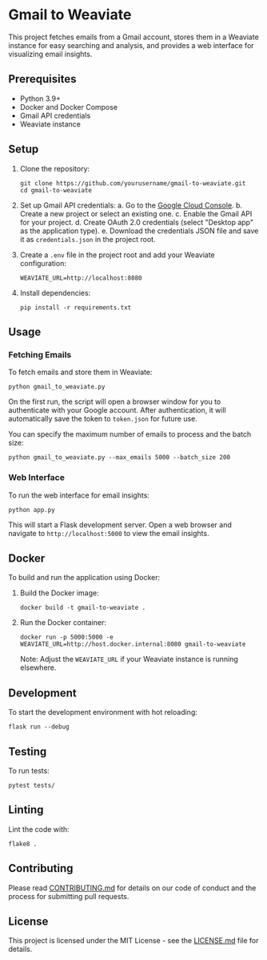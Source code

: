 # Gmail to Weaviate

This project fetches emails from a Gmail account, stores them in a Weaviate instance for easy searching and analysis, and provides a web interface for visualizing email insights.

## Prerequisites

- Python 3.9+
- Docker and Docker Compose
- Gmail API credentials
- Weaviate instance

## Setup

1. Clone the repository:
   ```
   git clone https://github.com/yourusername/gmail-to-weaviate.git
   cd gmail-to-weaviate
   ```

2. Set up Gmail API credentials:
   a. Go to the [Google Cloud Console](https://console.cloud.google.com/).
   b. Create a new project or select an existing one.
   c. Enable the Gmail API for your project.
   d. Create OAuth 2.0 credentials (select "Desktop app" as the application type).
   e. Download the credentials JSON file and save it as `credentials.json` in the project root.

3. Create a `.env` file in the project root and add your Weaviate configuration:
   ```
   WEAVIATE_URL=http://localhost:8080
   ```

4. Install dependencies:
   ```
   pip install -r requirements.txt
   ```

## Usage

### Fetching Emails

To fetch emails and store them in Weaviate:

```
python gmail_to_weaviate.py
```

On the first run, the script will open a browser window for you to authenticate with your Google account. After authentication, it will automatically save the token to `token.json` for future use.

You can specify the maximum number of emails to process and the batch size:

```
python gmail_to_weaviate.py --max_emails 5000 --batch_size 200
```

### Web Interface

To run the web interface for email insights:

```
python app.py
```

This will start a Flask development server. Open a web browser and navigate to `http://localhost:5000` to view the email insights.

## Docker

To build and run the application using Docker:

1. Build the Docker image:
   ```
   docker build -t gmail-to-weaviate .
   ```

2. Run the Docker container:
   ```
   docker run -p 5000:5000 -e WEAVIATE_URL=http://host.docker.internal:8080 gmail-to-weaviate
   ```

   Note: Adjust the `WEAVIATE_URL` if your Weaviate instance is running elsewhere.

## Development

To start the development environment with hot reloading:

```
flask run --debug
```

## Testing

To run tests:

```
pytest tests/
```

## Linting

Lint the code with:

```
flake8 .
```

## Contributing

Please read [CONTRIBUTING.md](CONTRIBUTING.md) for details on our code of conduct and the process for submitting pull requests.

## License

This project is licensed under the MIT License - see the [LICENSE.md](LICENSE.md) file for details.